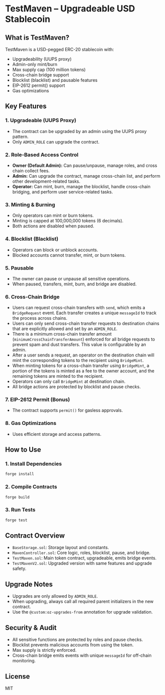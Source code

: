 
# TestMaven – Upgradeable USD Stablecoin

## What is TestMaven?
TestMaven is a USD-pegged ERC-20 stablecoin with:
- Upgradeability (UUPS proxy)
- Admin-only mint/burn
- Max supply cap (100 million tokens)
- Cross-chain bridge support
- Blocklist (blacklist) and pausable features
- EIP-2612 permit() support
- Gas optimizations

## Key Features

### 1. Upgradeable (UUPS Proxy)
- The contract can be upgraded by an admin using the UUPS proxy pattern.
- Only `ADMIN_ROLE` can upgrade the contract.

### 2. Role-Based Access Control
- **Owner (Default Admin):** Can pause/unpause, manage roles, and cross chain collect fees.
- **Admin:** Can upgrade the contract, manage cross-chain list, and perform other development-related tasks.
- **Operator:** Can mint, burn, manage the blocklist, handle cross-chain bridging, and perform user service-related tasks.

### 3. Minting & Burning
- Only operators can mint or burn tokens.
- Minting is capped at 100,000,000 tokens (6 decimals).
- Both actions are disabled when paused.

### 4. Blocklist (Blacklist)
- Operators can block or unblock accounts.
- Blocked accounts cannot transfer, mint, or burn tokens.

### 5. Pausable
- The owner can pause or unpause all sensitive operations.
- When paused, transfers, mint, burn, and bridge are disabled.

### 6. Cross-Chain Bridge
- Users can request cross-chain transfers with `send`, which emits a `BridgeRequest` event. Each transfer creates a unique `messageId` to track the process across chains.
- Users can only send cross-chain transfer requests to destination chains that are explicitly allowed and set by an `ADMIN_ROLE`.
- There is a minimum cross-chain transfer amount (`minimumCrossChainTransferAmount`) enforced for all bridge requests to prevent spam and dust transfers. This value is configurable by an admin.
- After a user sends a request, an operator on the destination chain will mint the corresponding tokens to the recipient using `BridgeMint`.
- When minting tokens for a cross-chain transfer using `BridgeMint`, a portion of the tokens is minted as a fee to the owner account, and the remaining tokens are minted to the recipient.
- Operators can only call  `BridgeMint` at destination chain.
- All bridge actions are protected by blocklist and pause checks.

### 7. EIP-2612 Permit (Bonus)
- The contract supports `permit()` for gasless approvals.

### 8. Gas Optimizations
- Uses efficient storage and access patterns.

## How to Use

### 1. Install Dependencies
```bash
forge install
```

### 2. Compile Contracts
```bash
forge build
```

### 3. Run Tests
```bash
forge test
```

## Contract Overview

- `BaseStorage.sol`: Storage layout and constants.
- `MavenController.sol`: Core logic, roles, blocklist, pause, and bridge.
- `TestMaven.sol`: Main token contract, upgradeable, emits bridge events.
- `TestMavenV2.sol`: Upgraded version with same features and upgrade safety.

## Upgrade Notes
- Upgrades are only allowed by `ADMIN_ROLE`.
- When upgrading, always call all required parent initializers in the new contract.
- Use the `@custom:oz-upgrades-from` annotation for upgrade validation.

## Security & Audit
- All sensitive functions are protected by roles and pause checks.
- Blocklist prevents malicious accounts from using the token.
- Max supply is strictly enforced.
- Cross-chain bridge emits events with unique `messageId` for off-chain monitoring.

## License
MIT
